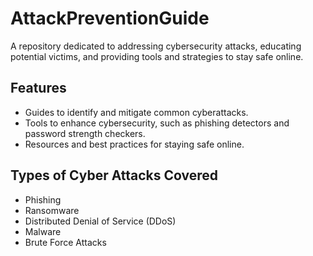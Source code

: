 # AttackPreventionGuide
A repository dedicated to addressing cybersecurity attacks, educating potential victims, and providing tools and strategies to stay safe online.

## Features
- Guides to identify and mitigate common cyberattacks.
- Tools to enhance cybersecurity, such as phishing detectors and password strength checkers.
- Resources and best practices for staying safe online.

## Types of Cyber Attacks Covered
- Phishing
- Ransomware
- Distributed Denial of Service (DDoS)
- Malware
- Brute Force Attacks
